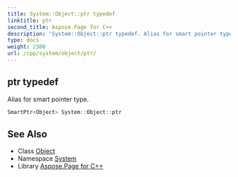 ```yaml
---
title: System::Object::ptr typedef
linktitle: ptr
second_title: Aspose.Page for C++
description: 'System::Object::ptr typedef. Alias for smart pointer type in C++.'
type: docs
weight: 2300
url: /cpp/system/object/ptr/
---
```

## ptr typedef


Alias for smart pointer type.

```cpp
SmartPtr<Object> System::Object::ptr
```

## See Also

* Class [Object](../)
* Namespace [System](../../)
* Library [Aspose.Page for C++](../../../)
